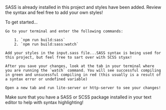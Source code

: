 SASS is already installed in this project and styles have been added. Review the syntax and feel free to add your own styles!

To get started...

    Go to your terminal and enter the following commands:

        1. `npm run build:sass`
        2. `npm run build:sass:watch`

    Add your styles in the input.sass file...SASS syntax is being used for this project, but feel free to sart over with SCSS styax!

    After you save your changes, look at the tab in your terminal where you are running the `watch` command. You will see successful compiling in green and unsucessful compiling in red (this usually is a result of a syntax error or undefined variable)

    Open a new tab and run lite-server or http-server to see your changes!

Make sure that you have a SASS or SCSS package installed in your text editor to help with syntax highlighting!

